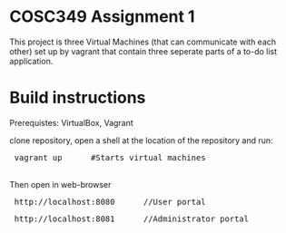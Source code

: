 # COSC349 Assignment 1

This project is three Virtual Machines (that can communicate with each other) set up by vagrant that contain three seperate parts of a to-do list application.

# Build instructions

Prerequistes: VirtualBox, Vagrant

clone repository, open a shell at the location of the repository and run:
<pre> vagrant up      #Starts virtual machines</pre>
<br>
Then open in web-browser

<pre> http://localhost:8080      //User portal</pre>
<pre> http://localhost:8081      //Administrator portal</pre>

